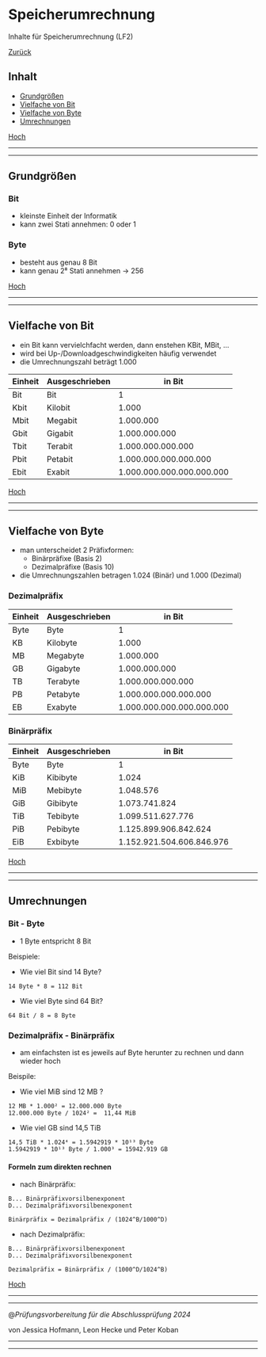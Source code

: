 # Speicherumrechnung

Inhalte für Speicherumrechnung (LF2)

[Zurück](/LF02/lf2.md)

## Inhalt

- [Grundgrößen](#grundgrößen)
- [Vielfache von Bit](#vielfache-von-bit)
- [Vielfache von Byte](#vielfache-von-byte)
- [Umrechnungen](#umrechnungen)

[Hoch](#speicherumrechnung)

---
---

## Grundgrößen

### Bit

- kleinste Einheit der Informatik
- kann zwei Stati annehmen: 0 oder 1

### Byte

- besteht aus genau 8 Bit
- kann genau 2⁸ Stati annehmen -> 256

[Hoch](#speicherumrechnung)

---
---

## Vielfache von Bit

- ein Bit kann vervielchfacht werden, dann enstehen KBit, MBit, ...
- wird bei Up-/Downloadgeschwindigkeiten häufig verwendet
- die Umrechnungszahl beträgt 1.000

Einheit | Ausgeschrieben | in Bit
-|-|-
Bit | Bit | 1
Kbit | Kilobit | 1.000
Mbit | Megabit | 1.000.000
Gbit | Gigabit | 1.000.000.000
Tbit | Terabit | 1.000.000.000.000
Pbit | Petabit | 1.000.000.000.000.000
Ebit | Exabit | 1.000.000.000.000.000.000

[Hoch](#speicherumrechnung)

---
---

## Vielfache von Byte

- man unterscheidet 2 Präfixformen:
  - Binärpräfixe (Basis 2)
  - Dezimalpräfixe (Basis 10)
- die Umrechnungszahlen betragen 1.024 (Binär) und 1.000 (Dezimal)

### Dezimalpräfix

Einheit | Ausgeschrieben | in Bit
-|-|-
Byte | Byte | 1
KB | Kilobyte | 1.000
MB | Megabyte | 1.000.000
GB | Gigabyte | 1.000.000.000
TB | Terabyte | 1.000.000.000.000
PB | Petabyte | 1.000.000.000.000.000
EB | Exabyte | 1.000.000.000.000.000.000

### Binärpräfix

Einheit | Ausgeschrieben | in Bit
-|-|-
Byte | Byte | 1
KiB | Kibibyte | 1.024
MiB | Mebibyte | 1.048.576
GiB | Gibibyte | 1.073.741.824
TiB | Tebibyte | 1.099.511.627.776
PiB | Pebibyte | 1.125.899.906.842.624
EiB | Exbibyte | 1.152.921.504.606.846.976

[Hoch](#speicherumrechnung)

---
---

## Umrechnungen

### Bit - Byte

- 1 Byte entspricht 8 Bit

Beispiele:

- Wie viel Bit sind 14 Byte?

```text
14 Byte * 8 = 112 Bit
```

- Wie viel Byte sind 64 Bit?

```text
64 Bit / 8 = 8 Byte
```

### Dezimalpräfix - Binärpräfix

- am einfachsten ist es jeweils auf Byte herunter zu rechnen und dann wieder hoch

Beispile:

- Wie viel MiB sind 12 MB ?

```text
12 MB * 1.000² = 12.000.000 Byte
12.000.000 Byte / 1024² =  11,44 MiB
```

- Wie viel GB sind 14,5 TiB

```text
14,5 TiB * 1.024⁴ = 1.5942919 * 10¹³ Byte
1.5942919 * 10¹³ Byte / 1.000³ = 15942.919 GB
```

#### Formeln zum direkten rechnen

- nach Binärpräfix:

```text
B... Binärpräfixvorsilbenexponent
D... Dezimalpräfixvorsilbenexponent

Binärpräfix = Dezimalpräfix / (1024^B/1000^D)
```

- nach Dezimalpräfix:

```text
B... Binärpräfixvorsilbenexponent
D... Dezimalpräfixvorsilbenexponent

Dezimalpräfix = Binärpräfix / (1000^D/1024^B)
```

[Hoch](#speicherumrechnung)

---
---

@_Prüfungsvorbereitung für die Abschlussprüfung 2024_

von Jessica Hofmann, Leon Hecke und Peter Koban

---
---
